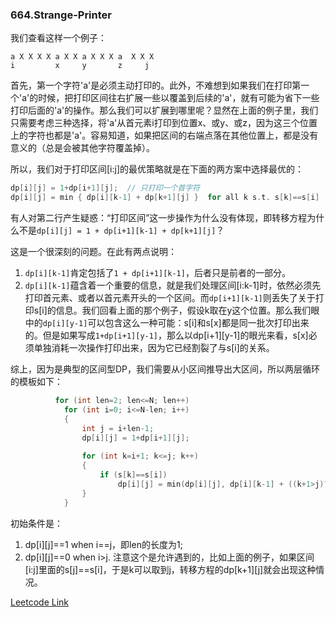 ### 664.Strange-Printer

我们查看这样一个例子：
```
a X X X X a X X a X X X a  X X X
i         x     y       z     j
```
首先，第一个字符'a'是必须主动打印的。此外，不难想到如果我们在打印第一个'a'的时候，把打印区间往右扩展一些以覆盖到后续的'a'，就有可能为省下一些打印后面的'a'的操作。那么我们可以扩展到哪里呢？显然在上面的例子里，我们只需要考虑三种选择，将'a'从首元素i打印到位置x、或y、或z，因为这三个位置上的字符也都是'a'。容易知道，如果把区间的右端点落在其他位置上，都是没有意义的（总是会被其他字符覆盖掉）。

所以，我们对于打印区间[i:j]的最优策略就是在下面的两方案中选择最优的：
```cpp
dp[i][j] = 1+dp[i+1][j];  // 只打印一个首字符
dp[i][j] = min { dp[i][k-1] + dp[k+1][j] }  for all k s.t. s[k]==s[i]  // 打印一串首字符从i到k
```
有人对第二行产生疑惑：“打印区间”这一步操作为什么没有体现，即转移方程为什么不是```dp[i][j] = 1 + dp[i+1][k-1] + dp[k+1][j]```？

这是一个很深刻的问题。在此有两点说明：
1. ```dp[i][k-1]```肯定包括了```1 + dp[i+1][k-1]```，后者只是前者的一部分。
2. ```dp[i][k-1]```蕴含着一个重要的信息，就是我们处理区间[i:k-1]时，依然必须先打印首元素、或者以首元素开头的一个区间。而```dp[i+1][k-1]```则丢失了关于打印s[i]的信息。我们回看上面的那个例子，假设k取在y这个位置。那么我们眼中的```dp[i][y-1]```可以包含这么一种可能：s[i]和s[x]都是同一批次打印出来的。但是如果写成```1+dp[i+1][y-1]```，那么以dp[i+1][y-1]的眼光来看，s[x]必须单独消耗一次操作打印出来，因为它已经割裂了与s[i]的关系。

综上，因为是典型的区间型DP，我们需要从小区间推导出大区间，所以两层循环的模板如下：
```cpp
          for (int len=2; len<=N; len++)
            for (int i=0; i<=N-len; i++)
            {
                int j = i+len-1;
                dp[i][j] = 1+dp[i+1][j];
                
                for (int k=i+1; k<=j; k++)
                {
                    if (s[k]==s[i])                    
                        dp[i][j] = min(dp[i][j], dp[i][k-1] + ((k+1>j)?0:dp[k+1][j]));
                }                    
            }      
```
初始条件是：
1. dp[i][j]==1 when i==j，即len的长度为1; 
2. dp[i][j]==0 when i>j. 注意这个是允许遇到的，比如上面的例子，如果区间[i:j]里面的s[j]==s[i]，于是k可以取到j，转移方程的dp[k+1][j]就会出现这种情况。


[Leetcode Link](https://leetcode.com/problems/strange-printer)
